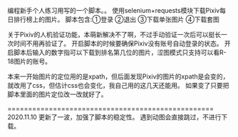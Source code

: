编程新手个人练习用写的一个脚本。。
使用selenium+requests模块下载Pixiv每日排行榜上的图片。
脚本包含:①登录
              ②退出
              ③下载单张图片
              ④下载套图

关于Pixiv的人机验证功能，本萌新解决不了啊，不过手动验证一次后可以挺长一次时间不用再验证了。
开启脚本的时候要确保Pixiv没有账号自动登录的状态。
开启脚本后输入的数字指可以下载到排名第几位的图片，涩图模式只支持可以看R-18图片的账号。

本来一开始图片的定位用的是xpath，但后面发现Pixiv的图片的xpath是会变的，就改用了css，但估计css也会变化，我自己用的这几天还能用。
如果变了只要把脚本里面的图片定位改一改就好了。

==================================================
2020.11.10
更新了一波，加强了脚本的稳定性。
遇到动图会直接跳过，不进行下载。